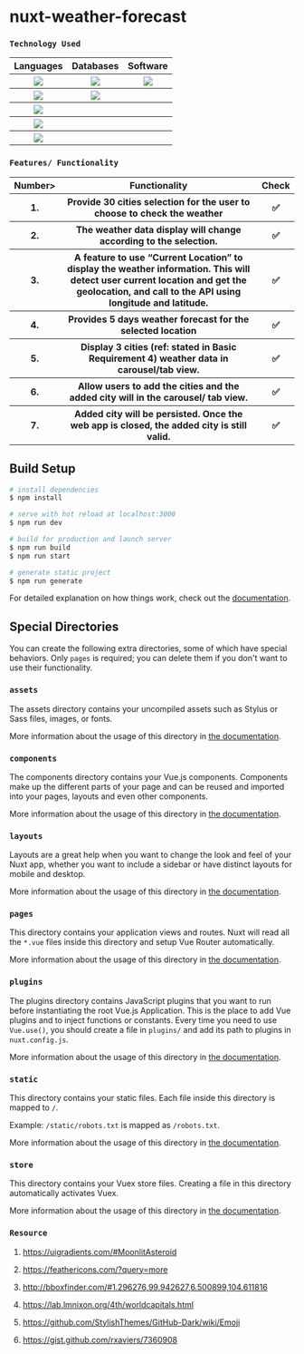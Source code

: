 # nuxt-weather-forecast

### `Technology Used`

<table>

  <tr>
    <th>Languages</th>
    <th>Databases</th>
    <th>Software</th>
  </tr>
  <tr>
    <th><a href="https://nodejs.dev/"><img src="https://img.shields.io/badge/-NodeJS-313131?style=flat-square&labelColor=313131&logo=node.js&logoColor=white&color=313131"></img></a></th>
    <th><a href="https://firebase.google.com/products/firestore/"><img src="https://img.shields.io/badge/-Cloud Firestore-313131?style=flat-square&labelColor=313131&logo=firebase&logoColor=white&color=313131"></img></a></th>
    <th><a href="https://code.visualstudio.com"><img src="https://img.shields.io/badge/-Visual Studio Code-313131?style=flat-square&labelColor=313131&logo=visual-studio-code&logoColor=white&color=313131"></img></a></th>
  </tr>

  <tr>
    <th><a href="https://www.w3schools.com/html/html_intro.asp"><img src="https://img.shields.io/badge/-HTML5-313131?style=flat-square&labelColor=313131&logo=html5&logoColor=white&color=313131"></img></a></th>
    <th><a href="https://firebase.google.com/products/realtime-database/"><img src="https://img.shields.io/badge/-Realtime DB-313131?style=flat-square&labelColor=313131&logo=firebase&logoColor=white&color=313131"></img></a></th>
    <th></th>
  </tr>

  <tr>
    <th><a href="https://www.w3schools.com/css/css_intro.asp"><img src="https://img.shields.io/badge/-CSS3-313131?style=flat-square&labelColor=313131&logo=css3&logoColor=white&color=313131"></img></a></th>
    <th></th>
    <th></th>
  </tr>
 
  <tr>
    <th><a href="https://www.javascript.com"><img src="https://img.shields.io/badge/-Javascript-313131?style=flat-square&labelColor=313131&logo=javascript&logoColor=white&color=313131"></img></a></th>
    <th></th>
    <th></th>
  </tr>

  <tr>
    <th><a href="https://vuejs.org"><img src="https://img.shields.io/badge/-VueJS-313131?style=flat-square&labelColor=313131&logo=vue.js&logoColor=white&color=313131"></img></a></th>
    <th></th>
    <th></th>
  </tr>

</table>

### `Features/ Functionality`

<table>
  <tr>
    <th>Number></th>
    <th>Functionality</th>
    <th>Check</th>
  </tr>
  <tr>
    <th>1.</th>
    <th> Provide 30 cities selection for the user to choose to check the weather</th>
    <th><g-emoji class="g-emoji" alias="white_check_mark" fallback-src="https://github.githubassets.com/images/icons/emoji/unicode/2705.png">✅</g-emoji></th>
  </tr>
  <tr>
    <th>2.</th>
    <th>The weather data display will change according to the selection.</th>
    <th><g-emoji class="g-emoji" alias="white_check_mark" fallback-src="https://github.githubassets.com/images/icons/emoji/unicode/2705.png">✅</g-emoji></th>
  </tr>
  <tr>
    <th>3.</th>
    <th>A feature to use “Current Location” to display the weather information. This will detect user current location and get the geolocation, and call to the API using longitude and latitude.</th>
    <th><g-emoji class="g-emoji" alias="white_check_mark" fallback-src="https://github.githubassets.com/images/icons/emoji/unicode/2705.png">✅</g-emoji></th>
  </tr>
  <tr>
    <th>4.</th>
    <th>Provides 5 days weather forecast for the selected location</th>
    <th><g-emoji class="g-emoji" alias="white_check_mark" fallback-src="https://github.githubassets.com/images/icons/emoji/unicode/2705.png">✅</g-emoji></th>
  </tr>
  <tr>
    <th>5.</th>
    <th>Display 3 cities (ref: stated in Basic Requirement 4) weather data in carousel/tab view.</th>
    <th><g-emoji class="g-emoji" alias="white_check_mark" fallback-src="https://github.githubassets.com/images/icons/emoji/unicode/2705.png">✅</g-emoji></th>
  </tr>
  <tr>
    <th>6.</th>
    <th>Allow users to add the cities and the added city will in the carousel/ tab view.</th>
    <th><g-emoji class="g-emoji" alias="white_check_mark" fallback-src="https://github.githubassets.com/images/icons/emoji/unicode/2705.png">✅</g-emoji></th>
  </tr>
  <tr>
    <th>7.</th>
    <th>Added city will be persisted. Once the web app is closed, the added city is still valid.</th>
    <th><g-emoji class="g-emoji" alias="white_check_mark" fallback-src="https://github.githubassets.com/images/icons/emoji/unicode/2705.png">✅</g-emoji></th>
  </tr>
</table>

## Build Setup

```bash
# install dependencies
$ npm install

# serve with hot reload at localhost:3000
$ npm run dev

# build for production and launch server
$ npm run build
$ npm run start

# generate static project
$ npm run generate
```

For detailed explanation on how things work, check out the [documentation](https://nuxtjs.org).

## Special Directories

You can create the following extra directories, some of which have special behaviors. Only `pages` is required; you can delete them if you don't want to use their functionality.

### `assets`

The assets directory contains your uncompiled assets such as Stylus or Sass files, images, or fonts.

More information about the usage of this directory in [the documentation](https://nuxtjs.org/docs/2.x/directory-structure/assets).

### `components`

The components directory contains your Vue.js components. Components make up the different parts of your page and can be reused and imported into your pages, layouts and even other components.

More information about the usage of this directory in [the documentation](https://nuxtjs.org/docs/2.x/directory-structure/components).

### `layouts`

Layouts are a great help when you want to change the look and feel of your Nuxt app, whether you want to include a sidebar or have distinct layouts for mobile and desktop.

More information about the usage of this directory in [the documentation](https://nuxtjs.org/docs/2.x/directory-structure/layouts).


### `pages`

This directory contains your application views and routes. Nuxt will read all the `*.vue` files inside this directory and setup Vue Router automatically.

More information about the usage of this directory in [the documentation](https://nuxtjs.org/docs/2.x/get-started/routing).

### `plugins`

The plugins directory contains JavaScript plugins that you want to run before instantiating the root Vue.js Application. This is the place to add Vue plugins and to inject functions or constants. Every time you need to use `Vue.use()`, you should create a file in `plugins/` and add its path to plugins in `nuxt.config.js`.

More information about the usage of this directory in [the documentation](https://nuxtjs.org/docs/2.x/directory-structure/plugins).

### `static`

This directory contains your static files. Each file inside this directory is mapped to `/`.

Example: `/static/robots.txt` is mapped as `/robots.txt`.

More information about the usage of this directory in [the documentation](https://nuxtjs.org/docs/2.x/directory-structure/static).

### `store`

This directory contains your Vuex store files. Creating a file in this directory automatically activates Vuex.

More information about the usage of this directory in [the documentation](https://nuxtjs.org/docs/2.x/directory-structure/store).



### `Resource`
1. https://uigradients.com/#MoonlitAsteroid
2. https://feathericons.com/?query=more
3. http://bboxfinder.com/#1.296276,99.942627,6.500899,104.611816
4. https://lab.lmnixon.org/4th/worldcapitals.html

1. https://github.com/StylishThemes/GitHub-Dark/wiki/Emoji
2. https://gist.github.com/rxaviers/7360908
